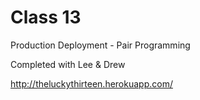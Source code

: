 # Class 13

Production Deployment - Pair Programming  

Completed with Lee & Drew  

http://theluckythirteen.herokuapp.com/

